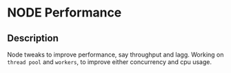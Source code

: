 # NODE Performance

## Description

Node tweaks to improve performance,  say throughput and lagg.
Working on `thread pool` and `workers`,  to improve either concurrency and cpu usage.
